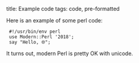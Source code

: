 title: Example code
tags: code, pre-formatted

Here is an example of some perl code:


     #!/usr/bin/env perl
     use Modern::Perl '2018';
     say "Hello, 🌐";

It turns out, modern Perl is pretty OK with unicode.
